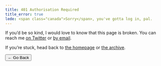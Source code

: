 ```yaml
---
title: 401 Authorisation Required
title_error: true
lede: <span class="canada">Sorry</span>, you've gotta log in, pal.
---
```


<div class=" [ box  box--error ] ">
    <p>If you’d be so kind, I would love to know that this page is broken. You can reach me <a href="{{ author.urls.twitter }}">on Twitter</a> or <a href="mailto:{{ author.email }}">by email</a>.</p>
    <p>If you’re stuck, head back to <a href="/">the homepage</a> or <a href="/archive/">the archive</a>.</p>
</div>

<nav class=" [ navigator ] ">
    <button type="button" onclick="history.back(-1)" aria-label="Go back">← Go Back</button>
</nav>
